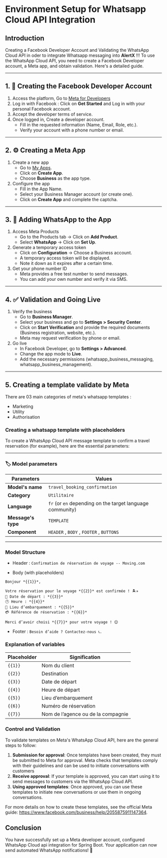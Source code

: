 # Environment Setup for Whatsapp Cloud API Integration

## Introduction
Creating a Facebook Developer Account and Validating the WhatsApp Cloud API in oder to integrate Whatsapp messaging into **AlertX** !!!
To use the WhatsApp Cloud API, you need to create a Facebook Developer account, a Meta app, and obtain validation. Here's a detailed guide.

---

## 1. 📝 Creating the Facebook Developer Account

1. Access the platform, Go to [Meta for Developers](https://developers.facebook.com/)
2. Log in with Facebook : Click on **Get Started** and Log in with your personal Facebook account.
3. Accept the developer terms of service.
4. Once logged in, Create a developer account.
    - Fill in the requested information (Name, Email, Role, etc.).
    - Verify your account with a phone number or email.
---

## 2. ⚙ Creating a Meta App

1. Create a new app
    - Go to [My Apps](https://developers.facebook.com/apps/).
    - Click on **Create App**.
    - Choose **Business** as the app type.
2. Configure the app
    - Fill in the App Name.
    - Select your Business Manager account (or create one).
    - Click on **Create App** and complete the captcha.

---

## 3. 📲 Adding WhatsApp to the App

1. Access Meta Products
    - Go to the Products tab → Click on **Add Product**.
    - Select **WhatsApp** → Click on **Set Up**.
2. Generate a temporary access token
    - Click on **Configuration** → Choose a Business account.
    - A temporary access token will be displayed.
    - Note it down as it expires after a certain time.
3. Get your phone number ID
    - Meta provides a free test number to send messages.
    - You can add your own number and verify it via SMS.

---

## 4. ✅ Validation and Going Live

1. Verify the business
    - Go to **Business Manager**.
    - Select your business and go to **Settings > Security Center**.
    - Click on **Start Verification** and provide the required documents (Business registration, website, etc.).
    - Meta may request verification by phone or email.
2. Go live
   - In Facebook Developer, go to **Settings > Advanced**.
   - Change the app mode to **Live**.
   - Add the necessary permissions (whatsapp_business_messaging, whatsapp_business_management).

---


## 5. Creating a template validate by Meta

There are 03 main categories of meta's whatsapp templates :
- Marketing
- Utility
- Authorisation

### Creating a whatsapp template with placeholders

To create a WhatsApp Cloud API message template to confirm a travel reservation (for example), here are the essential parameters:

---

### 🏷️ Model parameters

| Parameters         | Values |
|------------------|------------------------------|
| **Model's name**  | `travel_booking_confirmation` |
| **Category**     | `Utilitaire` |
| **Language**        | `fr` (or `en` depending on the target language community) |
| **Message's type** | `TEMPLATE` |
| **Component**    | `HEADER` , `BODY` , `FOOTER` , `BUTTONS` |

---

### Model Structure

- Header : ```Confirmation de réservation de voyage -- Moving.com```

- Body (with placeholders)
```
Bonjour *{{1}}*,

Votre réservation pour le voyage *{{2}}* est confirmée ! 🏝️✈️  
📆 Date de départ : *{{3}}*  
🕐 Heure : *{{4}}*  
📍 Lieu d’embarquement : *{{5}}*  
💳 Référence de réservation : *{{6}}*  

Merci d’avoir choisi *{{7}}* pour votre voyage ! 😊
```

- Footer : ```Besoin d’aide ? Contactez-nous 📞.```

### Explanation of variables

| Placeholder | Signification |
|------------|--------------|
| `{{1}}`    | Nom du client |
| `{{2}}`    | Destination |
| `{{3}}`    | Date de départ |
| `{{4}}`    | Heure de départ |
| `{{5}}`    | Lieu d’embarquement |
| `{{6}}`    | Numéro de réservation |
| `{{7}}`    | Nom de l’agence ou de la compagnie |


### Control and Validation

To validate templates on Meta's WhatsApp Cloud API, here are the general steps to follow:

1. **Submission for approval**: Once templates have been created, they must be submitted to Meta for approval. Meta checks that templates comply with their guidelines and can be used to initiate conversations with customers
2. **Receive approval**: If your template is approved, you can start using it to send messages to customers via the WhatsApp Cloud API.
3. **Using approved templates**: Once approved, you can use these templates to initiate new conversations or use them in ongoing conversations.


For more details on how to create these templates, see the official Meta guide: https://www.facebook.com/business/help/2055875911147364.


## Conclusion
You have successfully set up a Meta developer account, configured WhatsApp Cloud api integration for Spring Boot. Your application can now send automated WhatsApp notifications! 🚀

